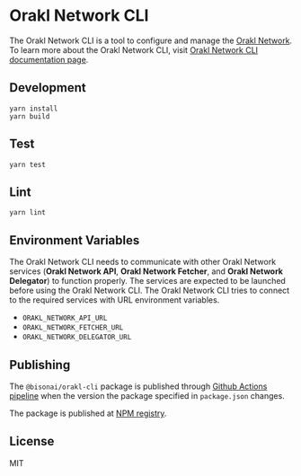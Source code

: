 # Orakl Network CLI

The Orakl Network CLI is a tool to configure and manage the [Orakl Network](https://orakl.network).
To learn more about the Orakl Network CLI, visit [Orakl Network CLI documentation page](https://orakl-network.gitbook.io/docs/orakl-network-cli/introduction).

## Development

```shell
yarn install
yarn build
```

## Test

```shell
yarn test
```

## Lint

```shell
yarn lint
```

## Environment Variables

The Orakl Network CLI needs to communicate with other Orakl Network services (**Orakl Network API**, **Orakl Network Fetcher**, and **Orakl Network Delegator**) to function properly.
The services are expected to be launched before using the Orakl Network CLI.
The Orakl Network CLI tries to connect to the required services with URL environment variables.

- `ORAKL_NETWORK_API_URL`
- `ORAKL_NETWORK_FETCHER_URL`
- `ORAKL_NETWORK_DELEGATOR_URL`

## Publishing

The `@bisonai/orakl-cli` package is published through [Github Actions pipeline](https://github.com/Bisonai/orakl/blob/master/.github/workflows/cli.build+publish.yaml) when the version the package specified in `package.json` changes.

The package is published at [NPM registry](https://www.npmjs.com/package/@bisonai/orakl-cli).

## License

MIT
